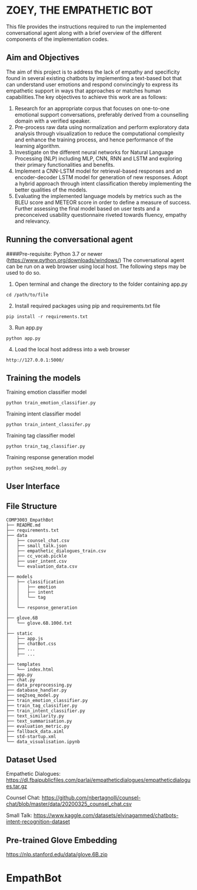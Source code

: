 # ZOEY, THE EMPATHETIC BOT
This file provides the instructions required to run the implemented conversational agent along with a brief overview of the different components of the implementation codes.

## Aim and Objectives
The aim of this project is to address the lack of empathy and specificity found in several existing chatbots by implementing a text-based bot that can understand user emotions and respond convincingly to express its empathetic support in ways that approaches or matches human capabilities.The key objectives to achieve this work are as follows:
1. Research for an appropriate corpus that focuses on one-to-one emotional support conversations, preferably derived from a counselling domain with a verified speaker.
2. Pre-process raw data using normalization and perform exploratory data analysis through visualization to reduce the computational complexity and enhance the training process, and hence performance of the learning algorithm.
3. Investigate on the different neural networks for Natural Language Processing (NLP) including MLP, CNN, RNN and LSTM and exploring their primary functionalities and benefits.
4. Implement a CNN-LSTM model for retrieval-based responses and an encoder-decoder LSTM model for generation of new responses. Adopt a hybrid approach through intent classification thereby implementing the better qualities of the models.
5. Evaluating the implemented language models by metrics such as the BLEU score and METEOR score in order to define a measure of success. Further assessing the final model based on user tests and a preconceived usability questionnaire riveted towards fluency, empathy and relevancy.


## Running the conversational agent
####Pre-requisite: Python 3.7 or newer (https://www.python.org/downloads/windows/)
The conversational agent can be run on a web browser using local host. 
The following steps may be used to do so.

1. Open terminal and change the directory to the folder containing app.py
```commandline
cd /path/to/file
```
2. Install required packages using pip and requirements.txt file
```commandline
pip install -r requirements.txt
```
3. Run app.py
```commandline
python app.py
```
4. Load the local host address into a web browser
```commandline
http://127.0.0.1:5000/ 
```

## Training the models
Training emotion classifier model
```commandline
python train_emotion_classifier.py
```

Training intent classifier model
```commandline
python train_intent_classifer.py
```
Training tag classifier model
```commandline
python train_tag_classifier.py
```

Training response generation model
```commandline
python seq2seq_model.py
```
## User Interface

## File Structure
```commandline
COMP3003_EmpathBot
├── README.md
├── requirements.txt
├── data
│   ├── counsel_chat.csv
│   ├── small_talk.json
│   ├── empathetic_dialogues_train.csv
│   ├── cc_vocab.pickle
│   ├── user_intent.csv
│   └── evaluation_data.csv
│
├── models
│   ├── classification
│   │   ├── emotion
│   │   ├── intent
│   │   └── tag
│   │
│   └── response_generation
│ 
├── glove.6B
│   └── glove.6B.100d.txt
│ 
├── static
│   ├── app.js
│   ├── chatBot.css
│   ├── ...
│   ├── ...
│   
├── templates
│   └── index.html
├── app.py
├── chat.py
├── data_preprocessing.py
├── database_handler.py
├── seq2seq_model.py
├── train_emotion_classifier.py
├── train_tag_classifier.py
├── train_intent_classifier.py
├── text_similarity.py
├── text_summarisation.py
├── evaluation_metric.py
├── fallback_data.aiml
├── std-startup.xml
└── data_visualisation.ipynb
```


## Dataset Used
Empathetic Dialogues: https://dl.fbaipublicfiles.com/parlai/empatheticdialogues/empatheticdialogues.tar.gz

Counsel Chat: https://github.com/nbertagnolli/counsel-chat/blob/master/data/20200325_counsel_chat.csv

Small Talk: https://www.kaggle.com/datasets/elvinagammed/chatbots-intent-recognition-dataset

## Pre-trained Glove Embedding
https://nlp.stanford.edu/data/glove.6B.zip
# EmpathBot
